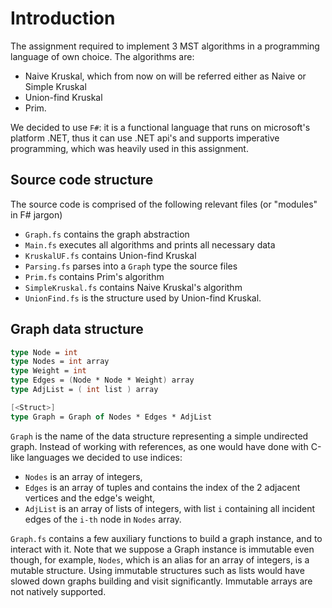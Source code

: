 # Introduction

The assignment required to implement 3 MST algorithms in a programming language of own choice.
The algorithms are: 

 - Naive Kruskal, which from now on will be referred either as Naive or Simple Kruskal
 - Union-find Kruskal
 - Prim.

We decided to use `F#`: it is a functional language that runs on microsoft's platform .NET, thus it can use
.NET api's and supports imperative programming, which was heavily used in this assignment.

## Source code structure

The source code is comprised of the following relevant files (or "modules" in F# jargon)

 - `Graph.fs` contains the graph abstraction
 - `Main.fs` executes all algorithms and prints all necessary data
 - `KruskalUF.fs` contains Union-find Kruskal
 - `Parsing.fs` parses into a `Graph` type the source files
 - `Prim.fs` contains Prim's algorithm
 - `SimpleKruskal.fs` contains Naive Kruskal's algorithm
 - `UnionFind.fs` is the structure used by Union-find Kruskal.

## Graph data structure

```fsharp
type Node = int
type Nodes = int array
type Weight = int
type Edges = (Node * Node * Weight) array
type AdjList = ( int list ) array

[<Struct>]
type Graph = Graph of Nodes * Edges * AdjList
```

`Graph` is the name of the data structure representing a simple undirected graph. Instead of working with references, as one would have done with C-like languages we decided to use indices:

 - `Nodes` is an array of integers, 
 - `Edges` is an array of tuples and contains the index of the 2 adjacent vertices and the edge's weight, 
 - `AdjList` is an array of lists of integers, with list `i` containing all incident edges of the `i-th` node in `Nodes` array.

`Graph.fs` contains a few auxiliary functions to build a graph instance, and to interact with it. Note that we suppose a Graph instance is immutable even though, for example, `Nodes`, which is an alias for an array of integers, is a mutable structure. Using immutable structures such as lists would have slowed down graphs building and visit significantly. Immutable arrays are not natively supported.
